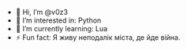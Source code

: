 - 👋 Hi, I’m @v0z3
- 👀 I’m interested in: Python
- 🌱 I’m currently learning: Lua
- ⚡ Fun fact: Я живу неподалік міста, де йде війна.
